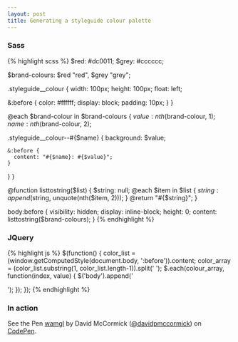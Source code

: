 ```yaml
---
layout: post
title: Generating a styleguide colour palette
---
```


### Sass

{% highlight scss %}
$red: #dc0011;
$grey: #cccccc;

$brand-colours:
  $red "red",
  $grey "grey";

.styleguide__colour {
  width: 100px;
  height: 100px;
  float: left;

  &:before {
    color: #ffffff;
    display: block;
    padding: 10px;
  }
}

@each $brand-colour in $brand-colours {
  $value: nth($brand-colour, 1);
  $name: nth($brand-colour, 2);

  .styleguide__colour--#{$name} {
    background: $value;

    &:before {
      content: "#{$name}: #{$value}";
    }
  }
}

@function listtostring($list) {
  $string: null;
  @each $item in $list {
    $string: append($string, unquote(nth($item, 2)));
  }
  @return "#{$string}";
}

body:before {
  visibility: hidden;
  display: inline-block;
  height: 0;
  content: listtostring($brand-colours);
}
{% endhighlight %}

### JQuery

{% highlight js %}
$(function() {
  color_list = (window.getComputedStyle(document.body, ':before')).content;
  color_array = (color_list.substring(1, color_list.length-1)).split(' ');
  $.each(colour_array, function(index, value) {
    $('body').append('<div class="styleguide__colour styleguide__colour--' + value + '"></div>');
  });
});
{% endhighlight %}

### In action

<p data-height="331" data-theme-id="0" data-slug-hash="wamgI" data-default-tab="result" class='codepen'>See the Pen <a href='http://codepen.io/davidpmccormick/pen/wamgI'>wamgI</a> by David McCormick (<a href='http://codepen.io/davidpmccormick'>@davidpmccormick</a>) on <a href='http://codepen.io'>CodePen</a>.</p>
<script async src="//codepen.io/assets/embed/ei.js"></script>